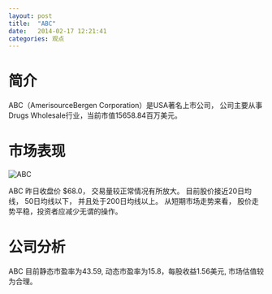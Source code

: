 ```yaml
---
layout: post
title:  "ABC"
date:   2014-02-17 12:21:41
categories: 观点
---
```


# 简介
ABC（AmerisourceBergen Corporation）是USA著名上市公司，
公司主要从事Drugs Wholesale行业，当前市值15658.84百万美元。

# 市场表现

![ABC](http://finviz.com/chart.ashx?t=ABC&ty=c&ta=1&p=d&s=l)

ABC 昨日收盘价 $68.0，
交易量较正常情况有所放大。
目前股价接近20日均线，
50日均线以下，
并且处于200日均线以上。
从短期市场走势来看，
股价走势平稳，投资者应减少无谓的操作。

# 公司分析
ABC 目前静态市盈率为43.59, 动态市盈率为15.8，每股收益1.56美元,
市场估值较为合理。
